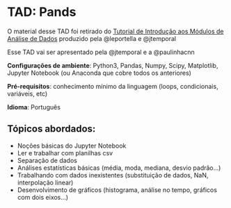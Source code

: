 # TAD: Pands

O material desse TAD foi retirado do [Tutorial de Introdução aos Módulos de Análise de Dados](https://github.com/leportella/tutorial-modulos-data-science) produzido pela @leportella e @jtemporal

Esse TAD vai ser apresentado pela @jtemporal e a @paulinhacnn

**Configurações de ambiente**: Python3, Pandas, Numpy, Scipy, Matplotlib, Jupyter Notebook (ou Anaconda que cobre todos os anteriores)

**Pré-requisitos**: conhecimento mínimo da linguagem (loops, condicionais, variáveis, etc)

**Idioma**: Português

## Tópicos abordados:

* Noções básicas do Jupyter Notebook
* Ler e trabalhar com planilhas csv
* Separação de dados
* Análises estatísticas básicas (média, moda, mediana, desvio padrão...)
* Trabalhando com dados inexistentes (substituição de dados, NaN, interpolação linear)
* Desenvolvimento de gráficos (histograma, análise no tempo, gráficos com dois eixos...)

